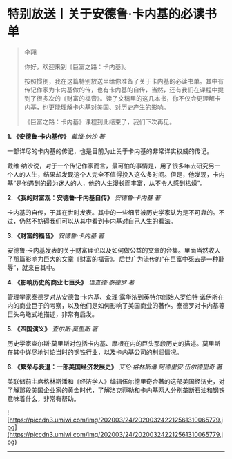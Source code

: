 # 特别放送丨关于安德鲁·卡内基的必读书单

> 李翔
> 
> 你好，欢迎来到《巨富之路：卡内基》。
> 
> 按照惯例，我在这篇特别放送里给你准备了关于卡内基的必读书单。其中有传记作家为卡内基做的传，也有卡内基的自传，当然，还有我们在课程中提到了很多次的《财富的福音》。读了文稿里的这几本书，你不仅会更理解卡内基，也更能理解卡内基对美国、对历史产生的影响。
> 
> 《巨富之路：卡内基》课程到此结束了，我们下次再见。

 **1. 《安德鲁·卡内基传》**  *戴维·纳沙 著*

一部详尽的卡内基的传记，也是目前为止关于卡内基的非常详实权威的传记。

戴维·纳沙说，对于一个传记作家而言，最可怕的事情是，用了很多年去研究另一个人的人生，结果却发现这个人完全不值得投入这么多时间。但是，他发现，卡内基“是他遇到的最为迷人的人，他的人生漫长而丰富，从不令人感到枯燥”。

 **2. 《我的财富观：安德鲁·卡内基自传》**  *安德鲁·卡内基 著*

卡内基的自传，于其在世时发表。其中的一些细节被历史学家认为是不可靠的。不过，仍然不妨碍我们可以从其中看到卡内基对自己人生的看法。

 **3. 《财富的福音》**  *安德鲁·卡内基 著*

安德鲁·卡内基发表的关于财富理论以及如何做公益的文章的合集。里面当然收入了那篇影响力巨大的文章《财富的福音》。后世广为流传的“在巨富中死去是一种耻辱”，就来自其中。

 **4. 《影响历史的商业七巨头》**  *理查德·泰德罗 著*

管理学家泰德罗对从安德鲁·卡内基、查理·露华浓到英特尔创始人罗伯特·诺伊斯在内的商业巨子的考察，以及他们是如何影响了美国商业的著作。泰德罗对卡内基等巨头鸟瞰式地描述，非常有启发。

 **5. 《四国演义》**  *查尔斯·莫里斯 著*

历史学家查尔斯·莫里斯对包括卡内基、摩根在内的巨头那段历史的描述。莫里斯在其中详尽地讨论当时的钢铁行业，以及卡内基公司的利润情况。

 **6. 《繁荣与衰退：一部美国经济发展史》**  *艾伦·格林斯潘 阿德里安·伍尔德里奇 著*

美联储前主席格林斯潘和《经济学人》编辑伍尔德里奇合著的这部美国经济史，对了解那段美国企业家的黄金时代，了解洛克菲勒和卡内基两人分别垄断石油和钢铁意味着什么，非常有帮助。

![https://piccdn3.umiwi.com/img/202003/24/202003242212561310065779.jpg](https://piccdn3.umiwi.com/img/202003/24/202003242212561310065779.jpg)

---
